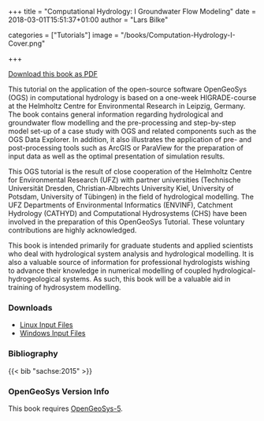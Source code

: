 +++
title = "Computational Hydrology: I Groundwater Flow Modeling"
date = 2018-03-01T15:51:37+01:00
author = "Lars Bilke"

categories = ["Tutorials"]
image = "/books/Computation-Hydrology-I-Cover.png"

+++

[<i class="far fa-file-pdf"></i> Download this book as PDF](https://ogsstorage.blob.core.windows.net/web/Books/Computational-Hydrology-I/OGS.Tutorial-Computational.Hydrology.I-Groundwater.Flow.Modelling.pdf)  

This tutorial on the application of the open-source software OpenGeoSys (OGS) in computational hydrology is based on a one-week HIGRADE-course at the Helmholtz Centre for Environmental Research in Leipzig, Germany. The book contains general information regarding hydrological and groundwater flow modelling and the pre-processing and step-by-step model set-up of a case study with OGS and related components such as the OGS Data Explorer. In addition, it also illustrates the application of pre- and post-processing tools such as ArcGIS or ParaView for the preparation of input data as well as the optimal presentation of simulation results.

This OGS tutorial is the result of close cooperation of the Helmholtz Centre for Environmental Research (UFZ) with partner universities (Technische Universität Dresden, Christian-Albrechts University Kiel, University of Potsdam, University of Tübingen) in the field of hydrological modelling. The UFZ Departments of Environmental Informatics (ENVINF), Catchment Hydrology (CATHYD) and Computational Hydrosystems (CHS) have been involved in the preparation of this OpenGeoSys Tutorial. These voluntary contributions are highly acknowledged.

This book is intended primarily for graduate students and applied scientists who deal with hydrological system analysis and hydrological modelling. It is also a valuable source of information for professional hydrologists wishing to advance their knowledge in numerical modelling of coupled hydrological-hydrogeological systems. As such, this book will be a valuable aid in training of hydrosystem modelling.

<div class='clearfix'>
</div>

<div class='note'>

### <i class="far fa-download"></i> Downloads

- [<i class="far fa-file-archive"></i> Linux Input Files](https://ogsstorage.blob.core.windows.net/web/Books/Computational-Hydrology-I/input_files_linux.zip)  
- [<i class="far fa-file-archive"></i> Windows Input Files](https://ogsstorage.blob.core.windows.net/web/Books/Computational-Hydrology-I/input_files_win.zip)
</div>

<div class='note'>

### <i class="far fa-book"></i> Bibliography

{{< bib "sachse:2015" >}}
</div>

<div class='note'>

### <i class="far fa-code-branch"></i> OpenGeoSys Version Info

This book requires [OpenGeoSys-5](/ogs-5/).
</div>
